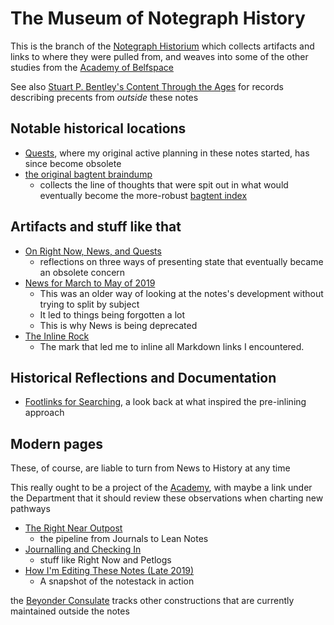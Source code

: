 # The Museum of Notegraph History

This is the branch of the [Notegraph Historium](rjnhy-tyar8-05aw9-svgbr-akn86) which collects artifacts and links to where they were pulled from, and weaves into some of the other studies from the [Academy of Belfspace](n30v4-dw8dc-c98hz-wyaay-1vf8j)

See also [Stuart P. Bentley's Content Through the Ages](v8rhb-279v2-mp8k3-v3jd5-wr08h) for records describing precents from *outside* these notes

## Notable historical locations

- [Quests](dwjwz-5wex1-ge9ve-1w4ge-avg0g), where my original active planning in these notes started, has since become obsolete
- [the original bagtent braindump](jgsdh-qj8br-mk8vj-z8xmy-xmhgs)
  - collects the line of thoughts that were spit out in what would eventually become the more-robust [bagtent index](q80bh-jwx0p-rfbtm-09j3w-2vnr3)

## Artifacts and stuff like that

- [On Right Now, News, and Quests](3nrbf-n69bk-qga59-e1z55-fsa0v)
  - reflections on three ways of presenting state that eventually became an obsolete concern
- [News for March to May of 2019](sa167-p707d-4hade-dzqhy-j8c8z)
  - This was an older way of looking at the notes's development without trying to split by subject
  - It led to things being forgotten a lot
  - This is why News is being deprecated
- [The Inline Rock](t2m2g-73fjy-r58h9-406ky-mz9re)
  - The mark that led me to inline all Markdown links I encountered.

## Historical Reflections and Documentation

- [Footlinks for Searching](h3jma-ap4ef-01a3j-hfdjq-d31jq), a look back at what inspired the pre-inlining approach

## Modern pages

These, of course, are liable to turn from News to History at any time

This really ought to be a project of the [Academy](n30v4-dw8dc-c98hz-wyaay-1vf8j), with maybe a link under the Department that it should review these observations when charting new pathways

- [The Right Near Outpost](vqf81-6650g-8ka3r-k582q-b2vnh)
  - the pipeline from Journals to Lean Notes
- [Journalling and Checking In](eh2kt-jgmeh-yqag4-yc777-qef0c)
  - stuff like Right Now and Petlogs
- [How I'm Editing These Notes (Late 2019)](vy0yt-f4gh2-rx8q3-a604p-en6wm)
  - A snapshot of the notestack in action

the [Beyonder Consulate](w72r2-yzcwa-01a5f-1fwvr-85ay7) tracks other constructions that are currently maintained outside the notes
